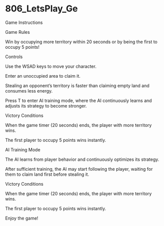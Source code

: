 # 806_LetsPlay_Ge
 
Game Instructions

Game Rules

Win by occupying more territory within 20 seconds or by being the first to occupy 5 points!

Controls

Use the WSAD keys to move your character.

Enter an unoccupied area to claim it.

Stealing an opponent’s territory is faster than claiming empty land and consumes less energy.

Press T to enter AI training mode, where the AI continuously learns and adjusts its strategy to become stronger.

Victory Conditions

When the game timer (20 seconds) ends, the player with more territory wins.

The first player to occupy 5 points wins instantly.

AI Training Mode

The AI learns from player behavior and continuously optimizes its strategy.

After sufficient training, the AI may start following the player, waiting for them to claim land first before stealing it.

Victory Conditions

When the game timer (20 seconds) ends, the player with more territory wins.

The first player to occupy 5 points wins instantly.

Enjoy the game!